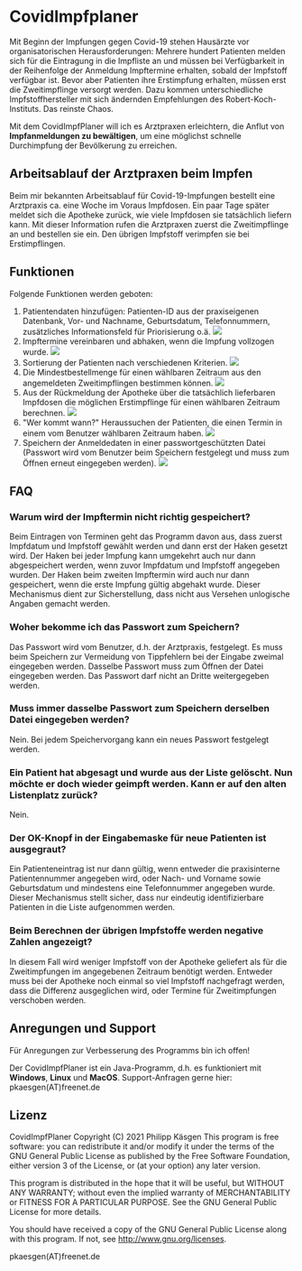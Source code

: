 # CovidImpfplaner

Mit Beginn der Impfungen gegen Covid-19 stehen Hausärzte vor organisatorischen
Herausforderungen: Mehrere hundert Patienten melden sich für die Eintragung
in die Impfliste an und müssen bei Verfügbarkeit in der Reihenfolge der
Anmeldung Impftermine erhalten, sobald der Impfstoff verfügbar ist. Bevor
aber Patienten ihre Erstimpfung erhalten, müssen erst die Zweitimpflinge
versorgt werden. Dazu kommen unterschiedliche Impfstoffhersteller mit 
sich ändernden Empfehlungen des Robert-Koch-Instituts. Das reinste Chaos.

Mit dem CovidImpfPlaner will ich es Arztpraxen erleichtern, die Anflut
von **Impfanmeldungen zu bewältigen**, um eine möglichst schnelle Durchimpfung
der Bevölkerung zu erreichen.

## Arbeitsablauf der Arztpraxen beim Impfen

Beim mir bekannten Arbeitsablauf für Covid-19-Impfungen bestellt eine
Arztpraxis ca. eine Woche im Voraus Impfdosen. Ein paar Tage später meldet sich
die Apotheke zurück, wie viele Impfdosen sie tatsächlich liefern kann. Mit
dieser Information rufen die Arztpraxen zuerst die Zweitimpflinge an und
bestellen sie ein. Den übrigen Impfstoff verimpfen sie bei Erstimpflingen.

## Funktionen

Folgende Funktionen werden geboten:
1. Patientendaten hinzufügen: Patienten-ID aus der praxiseigenen Datenbank,
Vor- und Nachname, Geburtsdatum, Telefonnummern, zusätzliches Informationsfeld
für Priorisierung o.ä.
![](images/anmelden.gif)
2. Impftermine vereinbaren und abhaken, wenn die Impfung vollzogen wurde.
![](images/termin.gif)
3. Sortierung der Patienten nach verschiedenen Kriterien.
![](images/sortieren.gif)
4. Die Mindestbestellmenge für einen wählbaren Zeitraum aus den angemeldeten
Zweitimpflingen bestimmen können.
![](images/mindestbestellung.gif)
5. Aus der Rückmeldung der Apotheke über die tatsächlich lieferbaren Impfdosen
die möglichen Erstimpflinge für einen wählbaren Zeitraum berechnen.
![](images/uebrig.gif)
6. "Wer kommt wann?" Heraussuchen der Patienten, die einen Termin in einem
vom Benutzer wählbaren Zeitraum haben.
![](images/werkommt.gif)
3. Speichern der Anmeldedaten in einer passwortgeschützten Datei (Passwort
wird vom Benutzer beim Speichern festgelegt und muss zum Öffnen erneut
eingegeben werden).
![](images/speichern.gif)

## FAQ

### Warum wird der Impftermin nicht richtig gespeichert?
Beim Eintragen von Terminen geht das Programm davon aus, dass zuerst Impfdatum
und Impfstoff gewählt werden und dann erst der Haken gesetzt wird. Der Haken
bei jeder Impfung kann umgekehrt auch nur dann abgespeichert werden, wenn zuvor
Impfdatum und Impfstoff angegeben wurden. Der Haken beim zweiten Impftermin
wird auch nur dann gespeichert, wenn die erste Impfung gültig abgehakt wurde.
Dieser Mechanismus dient zur
Sicherstellung, dass nicht aus Versehen unlogische Angaben gemacht werden.

### Woher bekomme ich das Passwort zum Speichern?
Das Passwort wird vom Benutzer, d.h. der Arztpraxis, festgelegt. Es muss beim Speichern zur
Vermeidung von Tippfehlern bei der Eingabe zweimal eingegeben werden. Dasselbe
Passwort muss zum Öffnen der Datei eingegeben werden. Das Passwort darf nicht
an Dritte weitergegeben werden.

### Muss immer dasselbe Passwort zum Speichern derselben Datei eingegeben werden?
Nein. Bei jedem Speichervorgang kann ein neues Passwort festgelegt werden.

### Ein Patient hat abgesagt und wurde aus der Liste gelöscht. Nun möchte er doch wieder geimpft werden. Kann er auf den alten Listenplatz zurück?
Nein.

### Der OK-Knopf in der Eingabemaske für neue Patienten ist ausgegraut?
Ein Patienteneintrag ist nur dann gültig, wenn entweder die praxisinterne
Patientennummer angegeben wird, oder Nach- und Vorname sowie Geburtsdatum und
mindestens eine Telefonnummer angegeben wurde. Dieser Mechanismus stellt sicher,
dass nur eindeutig identifizierbare Patienten in die Liste aufgenommen werden.

### Beim Berechnen der übrigen Impfstoffe werden negative Zahlen angezeigt?
In diesem Fall wird weniger Impfstoff von der Apotheke geliefert als für die
Zweitimpfungen im angegebenen Zeitraum benötigt werden. Entweder muss bei der
Apotheke noch einmal so viel Impfstoff nachgefragt werden, dass die Differenz
ausgeglichen wird, oder Termine für Zweitimpfungen verschoben werden.

## Anregungen und Support

Für Anregungen zur Verbesserung des Programms bin ich offen!

Der CovidImpfPlaner ist ein Java-Programm, d.h. es funktioniert mit
**Windows**, **Linux** und **MacOS**. Support-Anfragen gerne hier:
pkaesgen(AT)freenet.de

## Lizenz

CovidImpfPlaner  Copyright (C) 2021  Philipp Käsgen
This program is free software: you can redistribute it and/or modify
it under the terms of the GNU General Public License as published by
the Free Software Foundation, either version 3 of the License, or
(at your option) any later version.

This program is distributed in the hope that it will be useful,
but WITHOUT ANY WARRANTY; without even the implied warranty of
MERCHANTABILITY or FITNESS FOR A PARTICULAR PURPOSE.  See the
GNU General Public License for more details.

You should have received a copy of the GNU General Public License
along with this program.  If not, see http://www.gnu.org/licenses.

pkaesgen(AT)freenet.de